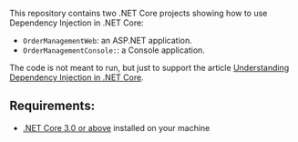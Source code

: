 This repository contains two .NET Core projects showing how to use Dependency Injection in .NET Core:

- `OrderManagementWeb`: an ASP.NET application.
- `OrderManagementConsole:`: a Console application.

The code is not meant to run, but just to support the article [Understanding Dependency Injection in .NET Core](https://auth0.com/blog/dependency-injection-in-dotnet-core).

## Requirements:

- [.NET Core 3.0 or above](https://dotnet.microsoft.com/download) installed on your machine

  
